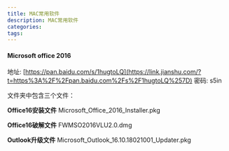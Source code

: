 ```yaml
---
title: MAC常用软件
description: MAC常用软件
categories:
tags:
---
```


#### Microsoft office 2016

地址: [https://pan.baidu.com/s/1hugtoLQ](https://link.jianshu.com/?t=https%3A%2F%2Fpan.baidu.com%2Fs%2F1hugtoLQ%257D)
密码: s5in

文件夹中包含三个文件：

 **Office16安装文件** Microsoft_Office_2016_Installer.pkg

 **Office16破解文件** FWMSO2016VLU2.0.dmg

 **Outlook升级文件** Microsoft_Outlook_16.10.18021001_Updater.pkg

